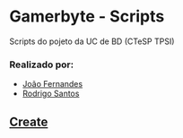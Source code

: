 # Gamerbyte - Scripts

Scripts do pojeto da UC de BD (CTeSP TPSI)

### Realizado por:

- [João Fernandes](https://github.com/JoaoFernandes02)
- [Rodrigo Santos](https://github.com/rodrigosantos003)

## [Create](./create.sql)
